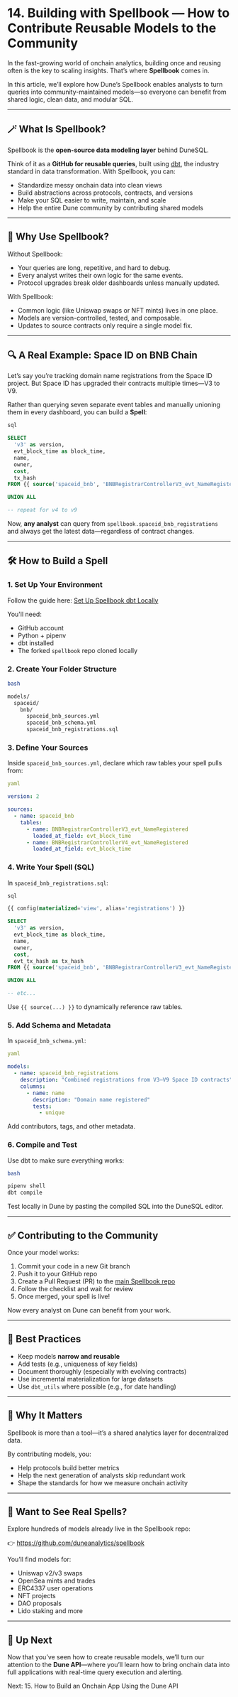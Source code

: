 # 14. Building with Spellbook — How to Contribute Reusable Models to the Community

In the fast-growing world of onchain analytics, building once and reusing often is the key to scaling insights. That’s where **Spellbook** comes in.

In this article, we’ll explore how Dune’s Spellbook enables analysts to turn queries into community-maintained models—so everyone can benefit from shared logic, clean data, and modular SQL.

---

## 🪄 What Is Spellbook?

Spellbook is the **open-source data modeling layer** behind DuneSQL.

Think of it as a **GitHub for reusable queries**, built using [dbt](https://www.getdbt.com/), the industry standard in data transformation. With Spellbook, you can:

- Standardize messy onchain data into clean views
- Build abstractions across protocols, contracts, and versions
- Make your SQL easier to write, maintain, and scale
- Help the entire Dune community by contributing shared models

---

## 🧱 Why Use Spellbook?

Without Spellbook:

- Your queries are long, repetitive, and hard to debug.
- Every analyst writes their own logic for the same events.
- Protocol upgrades break older dashboards unless manually updated.

With Spellbook:

- Common logic (like Uniswap swaps or NFT mints) lives in one place.
- Models are version-controlled, tested, and composable.
- Updates to source contracts only require a single model fix.

---

## 🔍 A Real Example: Space ID on BNB Chain

Let’s say you’re tracking domain name registrations from the Space ID project. But Space ID has upgraded their contracts multiple times—V3 to V9.

Rather than querying seven separate event tables and manually unioning them in every dashboard, you can build a **Spell**:

```sql
sql

SELECT
  'v3' as version,
  evt_block_time as block_time,
  name,
  owner,
  cost,
  tx_hash
FROM {{ source('spaceid_bnb', 'BNBRegistrarControllerV3_evt_NameRegistered') }}

UNION ALL

-- repeat for v4 to v9
```

Now, **any analyst** can query from `spellbook.spaceid_bnb_registrations` and always get the latest data—regardless of contract changes.

------

## 🛠️ How to Build a Spell

### 1. Set Up Your Environment

Follow the guide here: [Set Up Spellbook dbt Locally](https://github.com/duneanalytics/spellbook)

You'll need:

- GitHub account
- Python + pipenv
- dbt installed
- The forked `spellbook` repo cloned locally

### 2. Create Your Folder Structure

```bash
bash

models/
  spaceid/
    bnb/
      spaceid_bnb_sources.yml
      spaceid_bnb_schema.yml
      spaceid_bnb_registrations.sql
```

### 3. Define Your Sources

Inside `spaceid_bnb_sources.yml`, declare which raw tables your spell pulls from:

```yaml
yaml

version: 2

sources:
  - name: spaceid_bnb
    tables:
      - name: BNBRegistrarControllerV3_evt_NameRegistered
        loaded_at_field: evt_block_time
      - name: BNBRegistrarControllerV4_evt_NameRegistered
        loaded_at_field: evt_block_time
```

### 4. Write Your Spell (SQL)

In `spaceid_bnb_registrations.sql`:

```sql
sql

{{ config(materialized='view', alias='registrations') }}

SELECT
  'v3' as version,
  evt_block_time as block_time,
  name,
  owner,
  cost,
  evt_tx_hash as tx_hash
FROM {{ source('spaceid_bnb', 'BNBRegistrarControllerV3_evt_NameRegistered') }}

UNION ALL

-- etc...
```

Use `{{ source(...) }}` to dynamically reference raw tables.

### 5. Add Schema and Metadata

In `spaceid_bnb_schema.yml`:

```yaml
yaml

models:
  - name: spaceid_bnb_registrations
    description: "Combined registrations from V3–V9 Space ID contracts"
    columns:
      - name: name
        description: "Domain name registered"
        tests:
          - unique
```

Add contributors, tags, and other metadata.

### 6. Compile and Test

Use dbt to make sure everything works:

```bash
bash

pipenv shell
dbt compile
```

Test locally in Dune by pasting the compiled SQL into the DuneSQL editor.

------

## ✅ Contributing to the Community

Once your model works:

1. Commit your code in a new Git branch
2. Push it to your GitHub repo
3. Create a Pull Request (PR) to the [main Spellbook repo](https://github.com/duneanalytics/spellbook)
4. Follow the checklist and wait for review
5. Once merged, your spell is live!

Now every analyst on Dune can benefit from your work.

------

## 📐 Best Practices

- Keep models **narrow and reusable**
- Add tests (e.g., uniqueness of key fields)
- Document thoroughly (especially with evolving contracts)
- Use incremental materialization for large datasets
- Use `dbt_utils` where possible (e.g., for date handling)

------

## 🔮 Why It Matters

Spellbook is more than a tool—it’s a shared analytics layer for decentralized data.

By contributing models, you:

- Help protocols build better metrics
- Help the next generation of analysts skip redundant work
- Shape the standards for how we measure onchain activity

------

## 🧙 Want to See Real Spells?

Explore hundreds of models already live in the Spellbook repo:

👉 https://github.com/duneanalytics/spellbook

You’ll find models for:

- Uniswap v2/v3 swaps
- OpenSea mints and trades
- ERC4337 user operations
- NFT projects
- DAO proposals
- Lido staking and more

------

## 🧭 Up Next

Now that you’ve seen how to create reusable models, we’ll turn our attention to the **Dune API**—where you’ll learn how to bring onchain data into full applications with real-time query execution and alerting.

Next: 15. How to Build an Onchain App Using the Dune API